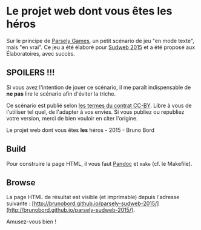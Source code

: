 # Le projet web dont vous êtes les héros

Sur le principe de [Parsely Games](http://www.memento-mori.com/parsely/), un petit scénario de jeu "en mode texte", mais "en vrai". Ce jeu a été élaboré pour [Sudweb 2015](http://sudweb.fr/2015/) et a été proposé aux Élaboratoires, avec succès.

## SPOILERS !!!

Si vous avez l'intention de jouer ce scénario, il me paraît indispensable de **ne pas** lire le scénario afin d'éviter la triche.

Ce scénario est publié selon [les termes du contrat CC-BY](http://creativecommons.org/licenses/by/2.5/). Libre à vous de l'utiliser tel quel, de l'adapter à vos envies. Si vous publiez ou republiez votre version, merci de bien vouloir en citer l'origine.

Le projet web dont vous êtes **les** héros - 2015 - Bruno Bord

## Build

Pour construire la page HTML, il vous faut [Pandoc](http://pandoc.org/) et `make` (cf. le Makefile).

## Browse

La page HTML de résultat est visible (et imprimable) depuis l'adresse suivante : [http://brunobord.github.io/parsely-sudweb-2015/](http://brunobord.github.io/parsely-sudweb-2015/).

Amusez-vous bien !
